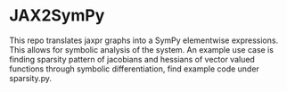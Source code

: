 # JAX2SymPy

This repo translates jaxpr graphs into a SymPy elementwise expressions. This allows for symbolic analysis of the system. An example use case is finding sparsity pattern of jacobians and hessians of vector valued functions through symbolic differentiation, find example code under sparsity.py.

